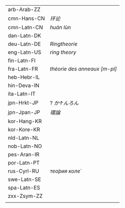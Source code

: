 | | |
|-|-|
| arb-Arab-ZZ |  |
| cmn-Hans-CN | _环论_ |
| cmn-Latn-CN | _huán lùn_ |
| dan-Latn-DK |  |
| deu-Latn-DE | _Ringtheorie_ |
| eng-Latn-US | _ring theory_ |
| fin-Latn-FI |  |
| fra-Latn-FR | _théorie des anneaux [m-pl]_ |
| heb-Hebr-IL |  |
| hin-Deva-IN |  |
| ita-Latn-IT |  |
| jpn-Hrkt-JP | ? _か↑んろん_ |
| jpn-Jpan-JP | _環論_ |
| kor-Hang-KR |  |
| kor-Kore-KR |  |
| nld-Latn-NL |  |
| nob-Latn-NO |  |
| pes-Aran-IR |  |
| por-Latn-PT |  |
| rus-Cyrl-RU | _тео́рия коле́_ |
| swe-Latn-SE |  |
| spa-Latn-ES |  |
| zxx-Zsym-ZZ |  |
|  |  |
